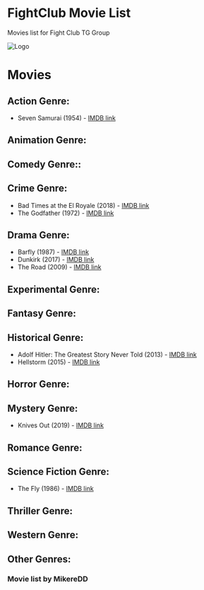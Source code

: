# FightClub Movie List
Movies list for Fight Club TG Group

![Logo](https://raw.githubusercontent.com/MikereDD/FightClub_TV-Movies_List/master/img/fc-256x256.png)

# Movies

## Action Genre:
* Seven Samurai (1954) - [IMDB link](https://www.imdb.com/title/tt0047478/)

## Animation Genre:

## Comedy Genre::

## Crime Genre:
* Bad Times at the El Royale (2018) - [IMDB link](https://www.imdb.com/title/tt6628394/)
* The Godfather (1972) - [IMDB link](https://www.imdb.com/title/tt0068646/)

## Drama Genre:
* Barfly (1987) - [IMDB link](https://www.imdb.com/title/tt0092618/)
* Dunkirk (2017) - [IMDB link](https://www.imdb.com/title/tt5013056/)
* The Road (2009) - [IMDB link](https://www.imdb.com/title/tt0898367/)

## Experimental Genre:

## Fantasy Genre:

## Historical Genre:
* Adolf Hitler: The Greatest Story Never Told (2013) - [IMDB link](https://www.imdb.com/title/tt3526810/)
* Hellstorm (2015) - [IMDB link](https://www.imdb.com/title/tt4661358/)

## Horror Genre:

## Mystery Genre:
* Knives Out (2019) - [IMDB link](https://www.imdb.com/title/tt8946378/)

## Romance Genre:

## Science Fiction Genre:
* The Fly (1986) - [IMDB link](https://www.imdb.com/title/tt0091064/)

## Thriller Genre:

## Western Genre:

## Other Genres:

### Movie list by MikereDD
